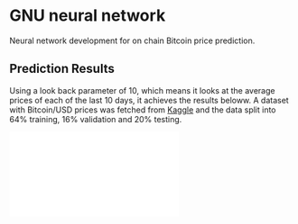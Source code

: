 # GNU neural network 

Neural network development for on chain Bitcoin price prediction.

## Prediction Results

Using a look back parameter of 10, which means it looks at the average prices of each of the last 10 days, it achieves the results beloww. A dataset with Bitcoin/USD prices was fetched from [Kaggle](https://www.kaggle.com/) and the data split into 64% training, 16% validation and 20% testing. 

![prediction results](results.html)